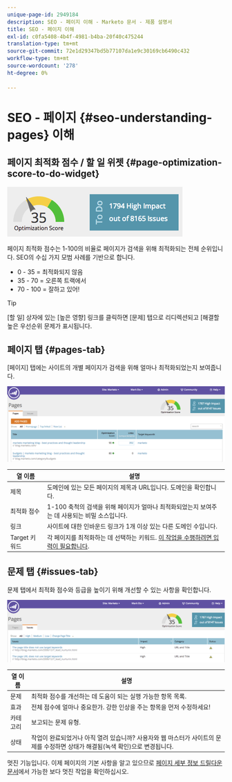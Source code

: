 ```yaml
---
unique-page-id: 2949184
description: SEO - 페이지 이해 - Marketo 문서 - 제품 설명서
title: SEO - 페이지 이해
exl-id: c0fa5408-4b4f-4981-b4ba-20f40c475244
translation-type: tm+mt
source-git-commit: 72e1d29347bd5b77107da1e9c30169cb6490c432
workflow-type: tm+mt
source-wordcount: '278'
ht-degree: 0%

---
```


# SEO - 페이지 {#seo-understanding-pages} 이해

## 페이지 최적화 점수 / 할 일 위젯 {#page-optimization-score-to-do-widget}

![](assets/image2014-9-17-21-3a52-3a3.png)

페이지 최적화 점수는 1-100의 비율로 페이지가 검색을 위해 최적화되는 전체 순위입니다. SEO의 수십 가지 모범 사례를 기반으로 합니다.

* 0 - 35 = 최적화되지 않음
* 35 - 70 = 오른쪽 트랙에서
* 70 - 100 = 잘하고 있어!

>[!TIP]
>
>[할 일] 상자에 있는 [높은 영향] 링크를 클릭하면 [문제] 탭으로 리디렉션되고 [해결할 높은 우선순위 문제가 표시됩니다.

## 페이지 탭 {#pages-tab}

[페이지] 탭에는 사이트의 개별 페이지가 검색을 위해 얼마나 최적화되었는지 보여줍니다.

![](assets/image2014-9-17-21-3a52-3a41.png)

| 열 이름 | 설명 |
|---|---|
| 제목 | 도메인에 있는 모든 페이지의 제목과 URL입니다. 도메인을 확인합니다. |
| 최적화 점수 | 1-100 축척의 검색을 위해 페이지가 얼마나 최적화되었는지 보여주는 데 사용되는 비밀 소스입니다. |
| 링크 | 사이트에 대한 인바운드 링크가 1개 이상 있는 다른 도메인 수입니다. |
| Target 키워드 | 각 페이지를 최적화하는 데 선택하는 키워드. [이 작업을 수행하려면 입력이 필요합니다](/help/marketo/product-docs/additional-apps/seo/pages/seo-using-the-page-detail-drill-down.md). |

## 문제 탭 {#issues-tab}

문제 탭에서 최적화 점수와 등급을 높이기 위해 개선할 수 있는 사항을 확인합니다.

![](assets/image2014-9-17-21-3a53-3a15.png)

| 열 이름 | 설명 |
|---|---|
| 문제 | 최적화 점수를 개선하는 데 도움이 되는 실행 가능한 항목 목록. |
| 효과 | 전체 점수에 얼마나 중요한가. 강한 인상을 주는 항목을 먼저 수정하세요! |
| 카테고리 | 보고되는 문제 유형. |
| 상태 | 작업이 완료되었거나 아직 열려 있습니까? 사용자와 웹 마스터가 사이트의 문제를 수정하면 상태가 해결됨(녹색 확인)으로 변경됩니다. |

멋진 기능입니다. 이제 페이지의 기본 사항을 알고 있으므로 [페이지 세부 정보 드릴다운 문서](/help/marketo/product-docs/additional-apps/seo/pages/seo-using-the-page-detail-drill-down.md)에서 가능한 보다 멋진 작업을 확인하십시오.
